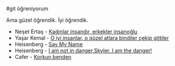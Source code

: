 #git öğreniyorum 

Ama güzel öğrendik. İyi öğrendik.


* Neşet Ertaş - [Kadınlar insandır, erkekler insanoğlu](https://scontent.cdninstagram.com/t51.2885-15/s320x320/e35/12825938_127453207647180_1752078731_n.jpg?ig_cache_key=MTIwMTI1NjIxNTE5NzY2MDA1Ng%3D%3D.2)
* Yaşar Kemal - [O iyi insanlar, o güzel atlara bindiler çekip gittiler](https://encrypted-tbn2.gstatic.com/images?q=tbn:ANd9GcRQqMLmdTngos4jPnxnSxOBMZSXqkgGhuadtWtkAWnbyimmSdMv)
* Heisenberg - [Say My Name](https://www.youtube.com/watch?v=fHKrCs1rFRI)
* Heisenberg - [I am not in danger,Skyler. I am the danger!](https://www.youtube.com/watch?v=VkzTcD-kvag)
* Cafer - [Korkun benden](https://www.youtube.com/watch?v=fD4w3RYvqkM)
